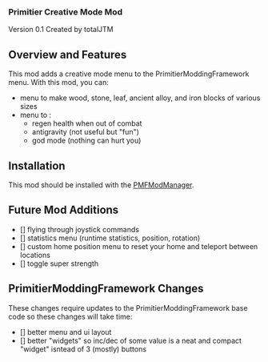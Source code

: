 ### Primitier Creative Mode Mod ###
Version 0.1         Created by totalJTM

## Overview and Features ##
This mod adds a creative mode menu to the PrimitierModdingFramework menu. With this mod, you can:
- menu to make wood, stone, leaf, ancient alloy, and iron blocks of various sizes
- menu to :
    - regen health when out of combat
    - antigravity (not useful but "fun")
    - god mode (nothing can hurt you)

## Installation ##
This mod should be installed with the [PMFModManager](https://github.com/Xgames123/PrimitierModManager).

## Future Mod Additions ##
- [] flying through joystick commands
- [] statistics menu (runtime statistics, position, rotation)
- [] custom home position menu to reset your home and teleport between locations
- [] toggle super strength

## PrimitierModdingFramework Changes ##
These changes require updates to the PrimitierModdingFramework base code so these changes will take time:
- [] better menu and ui layout
- [] better "widgets" so inc/dec of some value is a neat and compact "widget" isntead of 3 (mostly) buttons